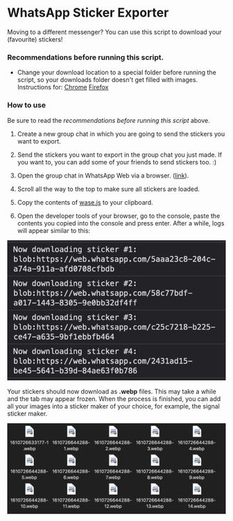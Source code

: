 # WhatsApp Sticker Exporter

Moving to a different messenger? You can use this script to download your (favourite) stickers!

### Recommendations before running this script.

- Change your download location to a special folder before running the script, so your downloads folder doesn't get filled with images. Instructions for: [Chrome](https://www.howtogeek.com/231002/how-to-change-the-chrome-download-folder-location/) [Firefox](https://www.howtogeek.com/260271/how-to-change-the-firefox-download-folder-location/)

### How to use

Be sure to read the *recommendations before running this script* above.

1. Create a new group chat in which you are going to send the stickers you want to export.

2. Send the stickers you want to export in the group chat you just made. If you want to, you can add some of your friends to send stickers too. :)

3. Open the group chat in WhatsApp Web via a browser. ([link](https://web.whatsapp.com)).

4. Scroll all the way to the top to make sure all stickers are loaded.

5. Copy the contents of [wase.js](https://raw.githubusercontent.com/NoahvdAa/WhatsApp-Sticker-Exporter/master/wase.js) to your clipboard.

6. Open the developer tools of your browser, go to the console, paste the contents you copied into the console and press enter. After a while, logs will appear similar to this:

![Logs](images/logs.png)

Your stickers should now download as **.webp** files. This may take a while and the tab may appear frozen. When the process is finished, you can add all your images into a sticker maker of your choice, for example, the signal sticker maker.

![Exported Files](images/exported_files.png)
